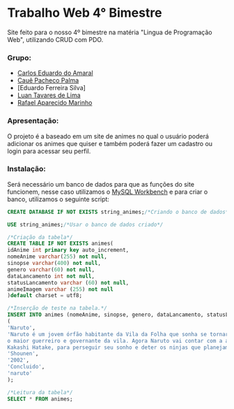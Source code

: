 # Trabalho Web 4° Bimestre
Site feito para o nosso 4º bimestre na matéria "Lingua de Programação Web", utilizando CRUD com PDO.

### Grupo:
* [Carlos Eduardo do Amaral](https://github.com/IKeepProgramming)
* [Cauê Pacheco Palma](https://github.com/Tsuki25)
* [Eduardo Ferreira Silva]
* [Luan Tavares de Lima](https://github.com/Tavaress17)
* [Rafael Aparecido Marinho](https://github.com/fael890)

### Apresentação:
O projeto é a baseado em um site de animes no qual o usuário poderá adicionar os animes que quiser e também poderá fazer um cadastro ou login para acessar seu perfil.

### Instalação:
Será necessário um banco de dados para que as funções do site funcionem, nesse caso utilizamos o [MySQL Workbench](https://www.mysql.com) e para criar o banco, utilizamos o seguinte script:

~~~sql
CREATE DATABASE IF NOT EXISTS string_animes;/*Criando o banco de dados*/

USE string_animes;/*Usar o banco de dados criado*/

/*Criação da tabela*/
CREATE TABLE IF NOT EXISTS animes(
idAnime int primary key auto_increment,
nomeAnime varchar(255) not null,
sinopse varchar(400) not null,
genero varchar(60) not null,
dataLancamento int not null,
statusLancamento varchar (60) not null,
animeImagem varchar (255) not null
)default charset = utf8;

/*Inserção de teste na tabela.*/
INSERT INTO animes (nomeAnime, sinopse, genero, dataLancamento, statusLancamento, animeImagem) VALUES 
(
'Naruto',
'Naruto é um jovem órfão habitante da Vila da Folha que sonha se tornar o quinto Hokage, 
o maior guerreiro e governante da vila. Agora Naruto vai contar com a ajuda dos colegas Sakura e Sasuke e do professor dos três, 
Kakashi Hatake, para perseguir seu sonho e deter os ninjas que planejam fazer mal á sua cidade.',
'Shounen',
'2002',
'Concluido',
'naruto'
);

/*Leitura da tabela*/
SELECT * FROM animes;
~~~
